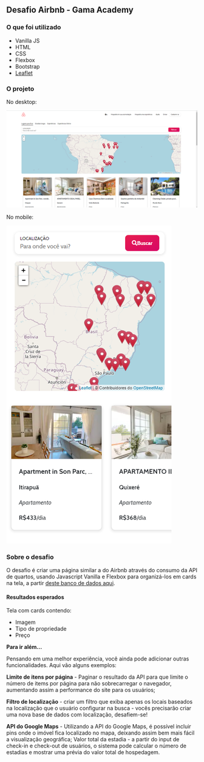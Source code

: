 ## Desafio Airbnb - Gama Academy

### O que foi utilizado
- Vanilla JS
- HTML
- CSS
- Flexbox
- Bootstrap
- [Leaflet](https://leafletjs.com/)

### O projeto
No desktop:

![](docs/img/Desktop.png)

No mobile:

![](docs/img/Mobile.png)


### Sobre o desafio
O desafio é criar uma página similar a do Airbnb através do consumo da API de quartos, usando Javascript Vanilla e Flexbox para organizá-los em cards na tela, a partir [deste banco de dados aqui](https://api.sheety.co/30b6e400-9023-4a15-8e6c-16aa4e3b1e72).

#### Resultados esperados
Tela com cards contendo:
- Imagem
- Tipo de propriedade
- Preço

**Para ir além...**

Pensando em uma melhor experiência, você ainda pode adicionar outras funcionalidades. Aqui vão alguns exemplos:

**Limite de itens por página** - Paginar o resultado da API para que limite o número de items por página para não sobrecarregar o navegador, aumentando assim a performance do site para os usuários;

**Filtro de localização** - criar um filtro que exiba apenas os locais baseados na localização que o usuário configurar na busca - vocês precisarão criar uma nova base de dados com localização, desafiem-se!

**API do Google Maps** - Utilizando a API do Google Maps, é possível incluir pins onde o imóvel fica localizado no mapa, deixando assim bem mais fácil a visualização geográfica;
Valor total da estadia - a partir do input de check-in e check-out de usuários, o sistema pode calcular o número de estadias e mostrar uma prévia do valor total de hospedagem.